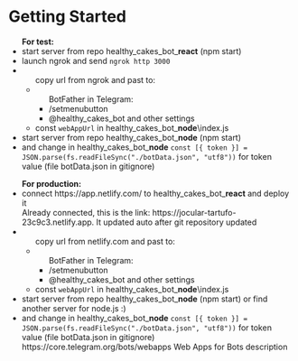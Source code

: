 # Getting Started

<ul><b>For test:</b>
    <li>start server from repo healthy_cakes_bot_<b>react</b> (npm start)</li>
    <li>launch ngrok and send <code>ngrok http 3000</code></li>
    <li><ul>copy url from ngrok and past to:</li>
        <li><ul>BotFather in Telegram:</li>
            <li>/setmenubutton</li>
            <li>@healthy_cakes_bot and other settings</li>
            </ul>
        <li>const <code>webAppUrl</code> in healthy_cakes_bot_<b>node</b>\index.js</li>
        </ul>
    <li>start server from repo healthy_cakes_bot_<b>node</b> (npm start)</li>
    <li>and change in healthy_cakes_bot_<b>node</b> <code>const [{ token }] = JSON.parse(fs.readFileSync("./botData.json", "utf8"))</code> for token value (file botData.json in gitignore)</li>
</ul>

<ul><b>For production:</b>
    <li>connect https://app.netlify.com/ to healthy_cakes_bot_<b>react</b> and deploy it</li>
    <span>Already connected, this is the link: https://jocular-tartufo-23c9c3.netlify.app. It updated auto after git repository updated</span>
    <li><ul>copy url from netlify.com and past to:</li>
        <li><ul>BotFather in Telegram:</li>
            <li>/setmenubutton</li>
            <li>@healthy_cakes_bot and other settings</li>
            </ul>
        <li>const <code>webAppUrl</code> in healthy_cakes_bot_<b>node</b>\index.js</li>
        </ul>
    <li>start server from repo healthy_cakes_bot_<b>node</b> (npm start) or find another server for node.js :)</li>
    <li>and change in healthy_cakes_bot_<b>node</b> <code>const [{ token }] = JSON.parse(fs.readFileSync("./botData.json", "utf8"))</code> for token value (file botData.json in gitignore)</li

<p>https://core.telegram.org/bots/webapps Web Apps for Bots description</p>
